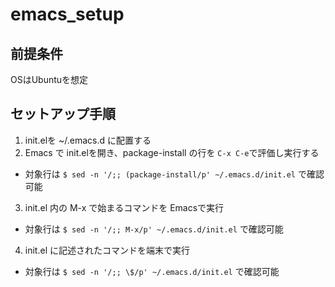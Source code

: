 # emacs_setup

## 前提条件

OSはUbuntuを想定

## セットアップ手順

1. init.elを ~/.emacs.d に配置する
2. Emacs で init.elを開き、package-install の行を `C-x C-e`で評価し実行する
  * 対象行は `$ sed -n '/;; (package-install/p' ~/.emacs.d/init.el` で確認可能
3. init.el 内の M-x で始まるコマンドを Emacsで実行
  * 対象行は `$ sed -n '/;; M-x/p' ~/.emacs.d/init.el` で確認可能
4. init.el に記述されたコマンドを端末で実行
  * 対象行は `$ sed -n '/;; \$/p' ~/.emacs.d/init.el` で確認可能